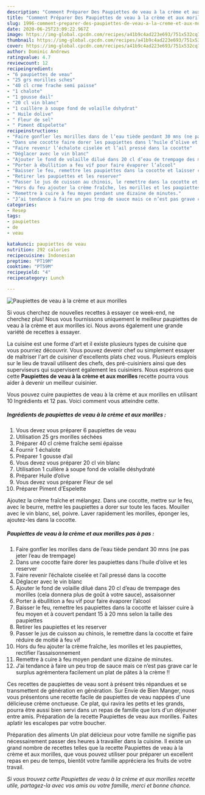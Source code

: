 ```yaml
---
description: "Comment Préparer Des Paupiettes de veau à la crème et aux morilles"
title: "Comment Préparer Des Paupiettes de veau à la crème et aux morilles"
slug: 1996-comment-preparer-des-paupiettes-de-veau-a-la-creme-et-aux-morilles
date: 2020-06-25T23:09:22.967Z
image: https://img-global.cpcdn.com/recipes/a41b9c4ad223e693/751x532cq70/paupiettes-de-veau-a-la-creme-et-aux-morilles-photo-principale-de-la-recette.jpg
thumbnail: https://img-global.cpcdn.com/recipes/a41b9c4ad223e693/751x532cq70/paupiettes-de-veau-a-la-creme-et-aux-morilles-photo-principale-de-la-recette.jpg
cover: https://img-global.cpcdn.com/recipes/a41b9c4ad223e693/751x532cq70/paupiettes-de-veau-a-la-creme-et-aux-morilles-photo-principale-de-la-recette.jpg
author: Dominic Andrews
ratingvalue: 4.7
reviewcount: 12
recipeingredient:
- "6 paupiettes de veau"
- "25 grs morilles sches"
- "40 cl crme frache semi paisse"
- "1 chalote"
- "1 gousse dail"
- "20 cl vin blanc"
- "1 cuillère à soupe fond de volaille dshydrat"
- " Huile dolive"
- " Fleur de sel"
- " Piment dEspelette"
recipeinstructions:
- "Faire gonfler les morilles dans de l’eau tiède pendant 30 mns (ne pas jeter l’eau de trempage)"
- "Dans une cocotte faire dorer les paupiettes dans l’huile d’olive et les reserver"
- "Faire revenir l’échalote ciselée et l’ail pressé dans la cocotte"
- "Déglacer avec le vin blanc"
- "Ajouter le fond de volaille dilué dans 20 cl d’eau de trempage des morilles (cela donnera plus de goût à votre sauce), assaisonner"
- "Porter à ébullition a feu vif pour faire évaporer l’alcool"
- "Baisser le feu, remettre les paupiettes dans la cocotte et laisser cuire à feu moyen et à couvert pendant 15 à 20 mns selon la taille des paupiettes"
- "Retirer les paupiettes et les reserver"
- "Passer le jus de cuisson au chinois, le remettre dans la cocotte et faire réduire de moitié à feu vif"
- "Hors du feu ajouter la crème fraîche, les morilles et les paupiettes, rectifier l’assaisonnement"
- "Remettre à cuire à feu moyen pendant une dizaine de minutes."
- "J’ai tendance à faire un peu trop de sauce mais ce n’est pas grave car le surplus agrémentera facilement un plat de pâtes à la crème !!"
categories:
- Resep
tags:
- paupiettes
- de
- veau

katakunci: paupiettes de veau 
nutrition: 292 calories
recipecuisine: Indonesian
preptime: "PT19M"
cooktime: "PT59M"
recipeyield: "4"
recipecategory: Lunch

---
```



![Paupiettes de veau à la crème et aux morilles](https://img-global.cpcdn.com/recipes/a41b9c4ad223e693/751x532cq70/paupiettes-de-veau-a-la-creme-et-aux-morilles-photo-principale-de-la-recette.jpg)

Si vous cherchez de nouvelles recettes à essayer ce week-end, ne cherchez plus! Nous vous fournissons uniquement le meilleur paupiettes de veau à la crème et aux morilles ici. Nous avons également une grande variété de recettes à essayer.

La cuisine est une forme d'art et il existe plusieurs types de cuisine que vous pourriez découvrir. Vous pouvez devenir chef ou simplement essayer de maîtriser l'art de cuisiner d'excellents plats chez vous. Plusieurs emplois sur le lieu de travail utilisent des chefs, des pré-cuisiniers ainsi que des superviseurs qui supervisent également les cuisiniers. Nous espérons que cette <strong> Paupiettes de veau à la crème et aux morilles </strong> recette pourra vous aider à devenir un meilleur cuisinier.

<!--inarticleads1-->

Vous pouvez cuire paupiettes de veau à la crème et aux morilles en utilisant 10 Ingrédients et 12 pas. Voici comment vous atteindre cette.

##### Ingrédients de paupiettes de veau à la crème et aux morilles :

1. Vous devez vous préparer 6 paupiettes de veau
1. Utilisation 25 grs morilles séchées
1. Préparer 40 cl crème fraîche semi épaisse
1. Fournir 1 échalote
1. Préparer 1 gousse d’ail
1. Vous devez vous préparer 20 cl vin blanc
1. Utilisation 1 cuillère à soupe fond de volaille déshydraté
1. Préparer  Huile d’olive
1. Vous devez vous préparer  Fleur de sel
1. Préparer  Piment d’Espelette


Ajoutez la crème fraîche et mélangez. Dans une cocotte, mettre sur le feu, avec le beurre, mettre les paupiettes a dorer sur toute les faces. Mouiller avec le vin blanc, sel, poivre. Laver rapidement les morilles, éponger les, ajoutez-les dans la cocotte. 

<!--inarticleads2-->

##### Paupiettes de veau à la crème et aux morilles pas à pas :

1. Faire gonfler les morilles dans de l’eau tiède pendant 30 mns (ne pas jeter l’eau de trempage)
1. Dans une cocotte faire dorer les paupiettes dans l’huile d’olive et les reserver
1. Faire revenir l’échalote ciselée et l’ail pressé dans la cocotte
1. Déglacer avec le vin blanc
1. Ajouter le fond de volaille dilué dans 20 cl d’eau de trempage des morilles (cela donnera plus de goût à votre sauce), assaisonner
1. Porter à ébullition a feu vif pour faire évaporer l’alcool
1. Baisser le feu, remettre les paupiettes dans la cocotte et laisser cuire à feu moyen et à couvert pendant 15 à 20 mns selon la taille des paupiettes
1. Retirer les paupiettes et les reserver
1. Passer le jus de cuisson au chinois, le remettre dans la cocotte et faire réduire de moitié à feu vif
1. Hors du feu ajouter la crème fraîche, les morilles et les paupiettes, rectifier l’assaisonnement
1. Remettre à cuire à feu moyen pendant une dizaine de minutes.
1. J’ai tendance à faire un peu trop de sauce mais ce n’est pas grave car le surplus agrémentera facilement un plat de pâtes à la crème !!


Ces recettes de paupiettes de veau sont à présent très répandues et se transmettent de génération en génération. Sur Envie de Bien Manger, nous vous présentons une recette facile de paupiettes de veau nappées d&#39;une délicieuse crème onctueuse. Ce plat, qui ravira les petits et les grands, pourra être aussi bien servi dans un repas de famille que lors d&#39;un déjeuner entre amis. Préparation de la recette Paupiettes de veau aux morilles. Faites aplatir les escalopes par votre boucher. 

<!--inarticleads1-->

<p>
Préparation des aliments Un plat délicieux pour votre famille ne signifie pas nécessairement passer des heures à travailler dans la cuisine. Il existe un grand nombre de recettes telles que la recette Paupiettes de veau à la crème et aux morilles, que vous pouvez utiliser pour préparer un excellent repas en peu de temps, bientôt votre famille appréciera les fruits de votre travail.
</p>

<p>
<i>Si vous trouvez cette Paupiettes de veau à la crème et aux morilles recette utile, partagez-la avec vos amis ou votre famille, merci et bonne chance.</i>
</p>
